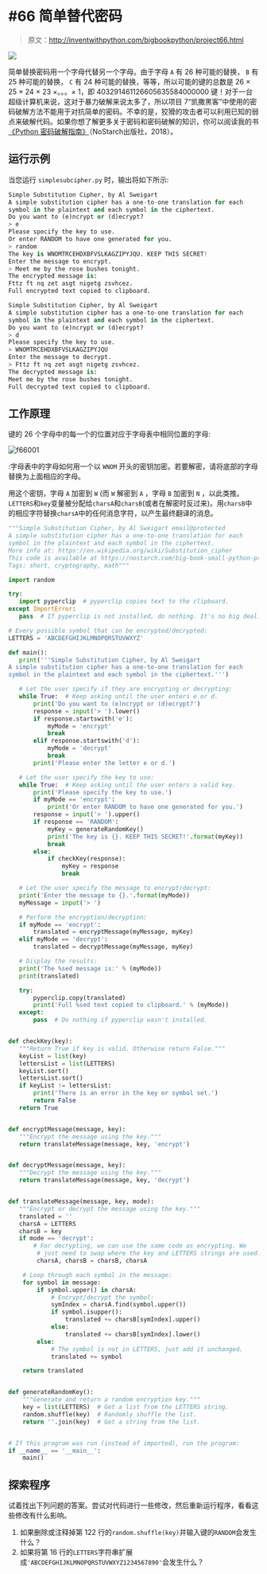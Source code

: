 # #66 简单替代密码

> 原文：<http://inventwithpython.com/bigbookpython/project66.html>

![](img/9d995d63aaead72cad01120081eb8f75.png)

简单替换密码用一个字母代替另一个字母。由于字母 `A` 有 26 种可能的替换， `B` 有 25 种可能的替换， `C` 有 24 种可能的替换，等等，所以可能的键的总数是 26 × 25 × 24 × 23 ×。。。× 1，即 403291461126605635584000000 键！对于一台超级计算机来说，这对于暴力破解来说太多了，所以项目 7“凯撒黑客”中使用的密码破解方法不能用于对抗简单的密码。不幸的是，狡猾的攻击者可以利用已知的弱点来破解代码。如果你想了解更多关于密码和密码破解的知识，你可以阅读我的书[《Python 密码破解指南》](https://nostarch.com/crackingcodes/)（NoStarch出版社，2018）。

## 运行示例

当您运行 `simplesubcipher.py` 时，输出将如下所示:

```py
Simple Substitution Cipher, by Al Sweigart
A simple substitution cipher has a one-to-one translation for each
symbol in the plaintext and each symbol in the ciphertext.
Do you want to (e)ncrypt or (d)ecrypt?
> e
Please specify the key to use.
Or enter RANDOM to have one generated for you.
> random
The key is WNOMTRCEHDXBFVSLKAGZIPYJQU. KEEP THIS SECRET!
Enter the message to encrypt.
> Meet me by the rose bushes tonight.
The encrypted message is:
Fttz ft nq zet asgt nigetg zsvhcez.
Full encrypted text copied to clipboard.

Simple Substitution Cipher, by Al Sweigart
A simple substitution cipher has a one-to-one translation for each
symbol in the plaintext and each symbol in the ciphertext.
Do you want to (e)ncrypt or (d)ecrypt?
> d
Please specify the key to use.
> WNOMTRCEHDXBFVSLKAGZIPYJQU
Enter the message to decrypt.
> Fttz ft nq zet asgt nigetg zsvhcez.
The decrypted message is:
Meet me by the rose bushes tonight.
Full decrypted text copied to clipboard.
```

## 工作原理

键的 26 个字母中的每一个的位置对应于字母表中相同位置的字母:

![f66001](img/e77603443ad0c92246d720899729fc58.png)

:字母表中的字母如何用一个以 `WNOM` 开头的密钥加密。若要解密，请将底部的字母替换为上面相应的字母。

用这个密钥，字母 `A` 加密到 `W` (而 `W` 解密到 `A` ，字母 `B` 加密到 `N` ，以此类推。`LETTERS`和`key`变量被分配给`charsA`和`charsB`(或者在解密时反过来)。用`charsB`中的相应字符替换`charsA`中的任何消息字符，以产生最终翻译的消息。

```py
"""Simple Substitution Cipher, by Al Sweigart email@protected
A simple substitution cipher has a one-to-one translation for each
symbol in the plaintext and each symbol in the ciphertext.
More info at: https://en.wikipedia.org/wiki/Substitution_cipher
This code is available at https://nostarch.com/big-book-small-python-programming
Tags: short, cryptography, math"""

import random

try:
   import pyperclip  # pyperclip copies text to the clipboard.
except ImportError:
   pass  # If pyperclip is not installed, do nothing. It's no big deal.

# Every possible symbol that can be encrypted/decrypted:
LETTERS = 'ABCDEFGHIJKLMNOPQRSTUVWXYZ'

def main():
   print('''Simple Substitution Cipher, by Al Sweigart
A simple substitution cipher has a one-to-one translation for each
symbol in the plaintext and each symbol in the ciphertext.''')

   # Let the user specify if they are encrypting or decrypting:
   while True:  # Keep asking until the user enters e or d.
       print('Do you want to (e)ncrypt or (d)ecrypt?')
       response = input('> ').lower()
       if response.startswith('e'):
           myMode = 'encrypt'
           break
       elif response.startswith('d'):
           myMode = 'decrypt'
           break
       print('Please enter the letter e or d.')

   # Let the user specify the key to use:
   while True:  # Keep asking until the user enters a valid key.
       print('Please specify the key to use.')
       if myMode == 'encrypt':
           print('Or enter RANDOM to have one generated for you.')
       response = input('> ').upper()
       if response == 'RANDOM':
           myKey = generateRandomKey()
           print('The key is {}. KEEP THIS SECRET!'.format(myKey))
           break
       else:
           if checkKey(response):
               myKey = response
               break

   # Let the user specify the message to encrypt/decrypt:
   print('Enter the message to {}.'.format(myMode))
   myMessage = input('> ')

   # Perform the encryption/decryption:
   if myMode == 'encrypt':
       translated = encryptMessage(myMessage, myKey)
   elif myMode == 'decrypt':
       translated = decryptMessage(myMessage, myKey)

   # Display the results:
   print('The %sed message is:' % (myMode))
   print(translated)

   try:
       pyperclip.copy(translated)
       print('Full %sed text copied to clipboard.' % (myMode))
   except:
       pass  # Do nothing if pyperclip wasn't installed.


def checkKey(key):
   """Return True if key is valid. Otherwise return False."""
   keyList = list(key)
   lettersList = list(LETTERS)
   keyList.sort()
   lettersList.sort()
   if keyList != lettersList:
       print('There is an error in the key or symbol set.')
       return False
   return True


def encryptMessage(message, key):
   """Encrypt the message using the key."""
   return translateMessage(message, key, 'encrypt')


def decryptMessage(message, key):
   """Decrypt the message using the key."""
   return translateMessage(message, key, 'decrypt')


def translateMessage(message, key, mode):
   """Encrypt or decrypt the message using the key."""
   translated = ''
   charsA = LETTERS
   charsB = key
   if mode == 'decrypt':
       # For decrypting, we can use the same code as encrypting. We
        # just need to swap where the key and LETTERS strings are used.
        charsA, charsB = charsB, charsA

    # Loop through each symbol in the message:
    for symbol in message:
        if symbol.upper() in charsA:
            # Encrypt/decrypt the symbol:
            symIndex = charsA.find(symbol.upper())
            if symbol.isupper():
                translated += charsB[symIndex].upper()
            else:
                translated += charsB[symIndex].lower()
        else:
            # The symbol is not in LETTERS, just add it unchanged.
            translated += symbol

    return translated


def generateRandomKey():
    """Generate and return a random encryption key."""
    key = list(LETTERS)  # Get a list from the LETTERS string.
    random.shuffle(key)  # Randomly shuffle the list.
    return ''.join(key)  # Get a string from the list.


# If this program was run (instead of imported), run the program:
if __name__ == '__main__':
    main() 
```

## 探索程序

试着找出下列问题的答案。尝试对代码进行一些修改，然后重新运行程序，看看这些修改有什么影响。

1.  如果删除或注释掉第 122 行的`random.shuffle(key)`并输入键的`RANDOM`会发生什么？
2.  如果将第 16 行的`LETTERS`字符串扩展成`'ABCDEFGHIJKLMNOPQRSTUVWXYZ1234567890'`会发生什么？